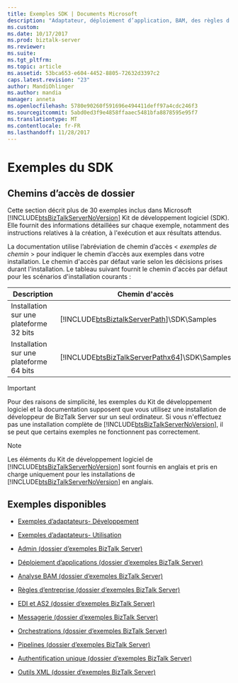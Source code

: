 ```yaml
---
title: Exemples SDK | Documents Microsoft
description: "Adaptateur, déploiement d’application, BAM, des règles d’entreprise, d’orchestration, pipeline et d’autres exemples du Kit de développement logiciel disponibles dans BizTalk Server"
ms.custom: 
ms.date: 10/17/2017
ms.prod: biztalk-server
ms.reviewer: 
ms.suite: 
ms.tgt_pltfrm: 
ms.topic: article
ms.assetid: 53bca653-e604-4452-8805-72632d3397c2
caps.latest.revision: "23"
author: MandiOhlinger
ms.author: mandia
manager: anneta
ms.openlocfilehash: 5780e90260f591696e494411deff97a4cdc246f3
ms.sourcegitcommit: 5abd0ed3f9e4858ffaaec5481bfa8878595e95f7
ms.translationtype: MT
ms.contentlocale: fr-FR
ms.lasthandoff: 11/28/2017
---
```

# <a name="samples-in-the-sdk"></a>Exemples du SDK

## <a name="folder-paths"></a>Chemins d’accès de dossier
Cette section décrit plus de 30 exemples inclus dans Microsoft [!INCLUDE[btsBizTalkServerNoVersion](../includes/btsbiztalkservernoversion-md.md)] Kit de développement logiciel (SDK). Elle fournit des informations détaillées sur chaque exemple, notamment des instructions relatives à la création, à l'exécution et aux résultats attendus.  
  
 La documentation utilise l’abréviation de chemin d’accès \< *exemples de chemin* \> pour indiquer le chemin d’accès aux exemples dans votre installation. Le chemin d'accès par défaut varie selon les décisions prises durant l'installation. Le tableau suivant fournit le chemin d'accès par défaut pour les scénarios d'installation courants :  
  
| Description|Chemin d'accès|  
|-----------------|----------|  
|Installation sur une plateforme 32 bits|[!INCLUDE[btsBiztalkServerPath](../includes/btsbiztalkserverpath-md.md)]\SDK\Samples|  
|Installation sur une plateforme 64 bits|[!INCLUDE[btsBizTalkServerPathx64](../includes/btsbiztalkserverpathx64-md.md)]\SDK\Samples|  
  
> [!IMPORTANT]
>  Pour des raisons de simplicité, les exemples du Kit de développement logiciel et la documentation supposent que vous utilisez une installation de développeur de BizTalk Server sur un seul ordinateur. Si vous n'effectuez pas une installation complète de [!INCLUDE[btsBizTalkServerNoVersion](../includes/btsbiztalkservernoversion-md.md)], il se peut que certains exemples ne fonctionnent pas correctement.  
  
> [!NOTE]
>  Les éléments du Kit de développement logiciel de [!INCLUDE[btsBizTalkServerNoVersion](../includes/btsbiztalkservernoversion-md.md)] sont fournis en anglais et pris en charge uniquement pour les installations de [!INCLUDE[btsBizTalkServerNoVersion](../includes/btsbiztalkservernoversion-md.md)] en anglais.  
  
## <a name="available-samples"></a>Exemples disponibles 
  
-   [Exemples d’adaptateurs- Développement](../core/adapter-samples-development.md)  
  
-   [Exemples d’adaptateurs- Utilisation](../core/adapter-samples-usage.md)  
  
-   [Admin (dossier d’exemples BizTalk Server)](../core/admin-biztalk-server-samples-folder.md)  
  
-   [Déploiement d’applications (dossier d’exemples BizTalk Server)](../core/application-deployment-biztalk-server-samples-folder.md)  
  
-   [Analyse BAM (dossier d’exemples BizTalk Server)](../core/business-activity-monitoring-biztalk-server-samples-folder.md)  
  
-   [Règles d’entreprise (dossier d’exemples BizTalk Server)](../core/business-rules-biztalk-server-samples-folder.md)  
  
-   [EDI et AS2 (dossier d’exemples BizTalk Server)](../core/edi-and-as2-biztalk-server-samples-folder.md)  
  
-   [Messagerie (dossier d’exemples BizTalk Server)](../core/messaging-biztalk-server-samples-folder.md)  
  
-   [Orchestrations (dossier d’exemples BizTalk Server)](../core/orchestrations-biztalk-server-samples-folder.md)  
  
-   [Pipelines (dossier d’exemples BizTalk Server)](../core/pipelines-biztalk-server-samples-folder.md)  
  
-   [Authentification unique (dossier d’exemples BizTalk Server)](../core/sso-biztalk-server-samples-folder.md)  
  
-   [Outils XML (dossier d’exemples BizTalk Server)](../core/xml-tools-biztalk-server-samples-folder.md)